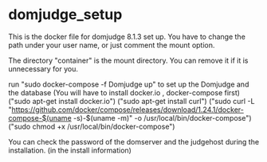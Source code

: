# domjudge_setup

This is the docker file for domjudge 8.1.3 set up.
You have to change the path under your user name, or just comment the mount option.

The directory "container" is the mount directory.
You can remove it if it is unnecessary for you.

run "sudo docker-compose -f Domjudge up" to set up the Domjudge and the database
(You will have to install docker.io , docker-compose first)
("sudo apt-get install docker.io")
("sudo apt-get install curl")
("sudo  curl -L "https://github.com/docker/compose/releases/download/1.24.1/docker-compose-$(uname -s)-$(uname -m)" -o /usr/local/bin/docker-compose")
("sudo chmod +x /usr/local/bin/docker-compose")

You can check the password of the domserver and the judgehost during the installation.
(in the install information)

